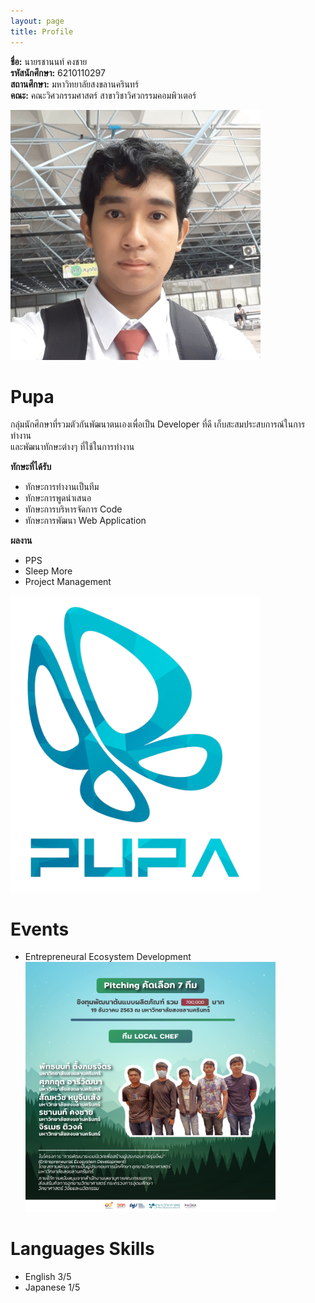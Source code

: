 ```yaml
---
layout: page
title: Profile
---
```

**ชื่อ:** นายรชานนท์ คงชาย  
**รหัสนักศึกษา:** 6210110297  
**สถานศึกษา:** มหาวิทยาลัยสงขลานครินทร์  
**คณะ:** คณะวิศวกรรมศาสตร์ สาขาวิชาวิศวกรรมคอมพิวเตอร์  
  
![My profile pic](https://raw.githubusercontent.com/6210110297/3SB01-Rachanon-CMS-Web/master/pictures/104491575_3163272333732871_7255461651550202179_n.jpg)
  
# Pupa
กลุ่มนักศึกษาที่รวมตัวกันพัฒนาตนเองเพื่อเป็น Developer ที่ดี เก็บสะสมประสบการณ์ในการทำงาน  
และพัฒนาทักษะต่างๆ ที่ใช้ในการทำงาน

   
**ทักษะที่ได้รับ**
- ทักษะการทำงานเป็นทีม
- ทักษะการพูดนำเสนอ
- ทักษะการบริหารจัดการ Code
- ทักษะการพัฒนา Web Application
  
**ผลงาน**
- PPS
- Sleep More
- Project Management
  
![Pupa pic](https://raw.githubusercontent.com/6210110297/3SB01-Rachanon-CMS-Web/master/pictures/copy_289612380.png)


# Events
- Entrepreneural Ecosystem Development  
![Entrpreneur pic](https://raw.githubusercontent.com/6210110297/3SB01-Rachanon-CMS-Web/master/pictures/131659018_2826696270944305_5767716924144005867_n.png)

# Languages Skills
- English 3/5
- Japanese 1/5


<style type="text/css">
    img {
        width: 400px;
    }
</style>



